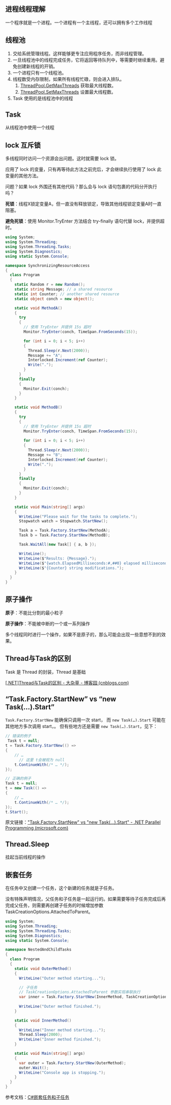 
## 进程线程理解

一个程序就是一个进程。一个进程有一个主线程，还可以拥有多个工作线程

## 线程池

1. 交给系统管理线程。这样能够更专注应用程序任务，而非线程管理。
2. 一旦线程池中的线程完成任务，它将返回等待队列中，等需要时继续重用。避免创建新线程的开销。
3. 一个进程只有一个线程池。
4. 线程数受内存限制，如果所有线程忙碌，则会进入排队。 
   1. [ThreadPool.GetMaxThreads](https://learn.microsoft.com/zh-cn/dotnet/api/system.threading.threadpool.getmaxthreads?view=net-7.0) 获取最大线程数。 
   2. [ThreadPool.SetMaxThreads](https://learn.microsoft.com/zh-cn/dotnet/api/system.threading.threadpool.setmaxthreads?view=net-7.0) 设置最大线程数。
5. Task 使用的是线程池中的线程

## Task
从线程池中使用一个线程

## lock 互斥锁

多线程同时访问一个资源会出问题。这时就需要 lock 锁。

应用了 lock 的变量，只有再等待此方法之前完后，才会继续执行使用了 lock 此变量的其他方法。

问题？如果 lock 外围还有其他代码？那么会与 lock 语句包裹的代码分开执行吗？

**死锁**：线程X锁定变量A，但一直没有释放锁定，导致其他线程锁定变量A时一直阻塞。

**避免死锁**：使用 Monitor.TryEnter 方法结合 try-finally 语句代替 lock，并提供超时。




```cs
using System;
using System.Threading;
using System.Threading.Tasks;
using System.Diagnostics;
using static System.Console;

namespace SynchronizingResourceAccess
{
  class Program
  {
    static Random r = new Random();
    static string Message; // a shared resource
    static int Counter; // another shared resource
    static object conch = new object();

    static void MethodA()
    {
      try
      {
        // 使用 TryEnter 并提供 15s 超时
        Monitor.TryEnter(conch, TimeSpan.FromSeconds(15));

        for (int i = 0; i < 5; i++)
        {
          Thread.Sleep(r.Next(2000));
          Message += "A";
          Interlocked.Increment(ref Counter);
          Write(".");
        }
      }
      finally
      {
        Monitor.Exit(conch);
      }
    }

    static void MethodB()
    {
      try
      {
        // 使用 TryEnter 并提供 15s 超时
        Monitor.TryEnter(conch, TimeSpan.FromSeconds(15));
        
        for (int i = 0; i < 5; i++)
        {
          Thread.Sleep(r.Next(2000));
          Message += "B";
          Interlocked.Increment(ref Counter);
          Write(".");
        }
      }
      finally
      {
        Monitor.Exit(conch);
      }
    }

    static void Main(string[] args)
    {
      WriteLine("Please wait for the tasks to complete.");
      Stopwatch watch = Stopwatch.StartNew();

      Task a = Task.Factory.StartNew(MethodA);
      Task b = Task.Factory.StartNew(MethodB);

      Task.WaitAll(new Task[] { a, b });

      WriteLine();
      WriteLine($"Results: {Message}.");
      WriteLine($"{watch.ElapsedMilliseconds:#,##0} elapsed milliseconds.");
      WriteLine($"{Counter} string modifications.");
    }
  }
}
```

## 原子操作

**原子**：不能比分割的最小粒子

**原子操作**：不能被中断的一个或一系列操作

多个线程同时进行一个操作，如果不是原子的，那么可能会出现一些意想不到的效果。



## Thread与Task的区别

Task 是 Thread 的封装，Thread 是基础

[[.NET]Thread与Task的区别 - 大杂草 - 博客园 (cnblogs.com)](https://www.cnblogs.com/liang24/p/13785480.html)

## “Task.Factory.StartNew” vs “new Task(…).Start”

`Task.Factory.StartNew` 能确保只调用一次 start，
而 `new Task(…).Start` 可能在其他地方多次调用 start，。
但有些地方还是需要 `new Task(…).Start`，见下：

```cs
// 错误的例子
 Task t = null;
t = Task.Factory.StartNew(() =>
{
    // …
      // 这里 t会被视为 null
    t.ContinueWith(/* … */);
});

// 正确的例子
Task t = null;
t = new Task(() =>
{
    // …
    t.ContinueWith(/* … */);
});
t.Start();
```

原文链接：["Task.Factory.StartNew" vs "new Task(...).Start" - .NET Parallel Programming (microsoft.com)](https://devblogs.microsoft.com/pfxteam/task-factory-startnew-vs-new-task-start/)


## Thread.Sleep

挂起当前线程的操作


## 嵌套任务

在任务中又创建一个任务，这个新建的任务就是子任务。

没有特殊声明情况，父任务和子任务是一起运行的。如果需要等待子任务完成后再完成父任务，则需要再创建子任务的时候增加参数TaskCreationOptions.AttachedToParent。

```cs
using System;
using System.Threading;
using System.Threading.Tasks;
using System.Diagnostics;
using static System.Console;

namespace NestedAndChildTasks
{
  class Program
  {
    static void OuterMethod()
    {
      WriteLine("Outer method starting...");

      // 子任务
      // TaskCreationOptions.AttachedToParent 参数实现串联执行
      var inner = Task.Factory.StartNew(InnerMethod, TaskCreationOptions.AttachedToParent);
      
      WriteLine("Outer method finished.");
    }

    static void InnerMethod()
    {
      WriteLine("Inner method starting...");
      Thread.Sleep(2000);
      WriteLine("Inner method finished.");
    }

    static void Main(string[] args)
    {
      var outer = Task.Factory.StartNew(OuterMethod);
      outer.Wait();
      WriteLine("Console app is stopping.");
    }
  }
}
```

参考文档：[C#嵌套任务和子任务](https://cloud.tencent.com/developer/article/1432315)
